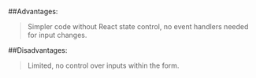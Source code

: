 ##Advantages: 
>Simpler code without React state control, no event handlers needed for input changes.

##Disadvantages: 
>Limited, no control over inputs within the form.